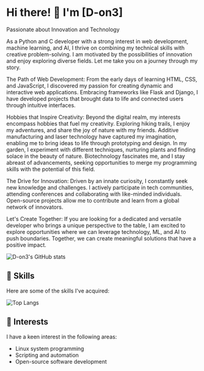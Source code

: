 # Hi there! 👋 I'm [D-on3]

Passionate about Innovation and Technology

As a Python and C developer with a strong interest in web development, machine learning, and AI, I thrive on combining my technical skills with creative problem-solving. I am motivated by the possibilities of innovation and enjoy exploring diverse fields. Let me take you on a journey through my story.

The Path of Web Development:
From the early days of learning HTML, CSS, and JavaScript, I discovered my passion for creating dynamic and interactive web applications. Embracing frameworks like Flask and Django, I have developed projects that brought data to life and connected users through intuitive interfaces.
<!-- 
Unveiling the Power of Machine Learning:
Delving into the realm of machine learning and AI, I found a world where algorithms could unravel patterns and insights from vast data. With scikit-learn, TensorFlow, and PyTorch as my tools, I have tackled challenges ranging from image recognition to predictive analytics.
-->
Hobbies that Inspire Creativity:
Beyond the digital realm, my interests encompass hobbies that fuel my creativity. Exploring hiking trails, I enjoy my adventures, and share the joy of nature with my friends. Additive manufacturing and laser technology have captured my imagination, enabling me to bring ideas to life through prototyping and design. In my garden, I experiment with different techniques, nurturing plants and finding solace in the beauty of nature. Biotechnology fascinates me, and I stay abreast of advancements, seeking opportunities to merge my programming skills with the potential of this field.

The Drive for Innovation:
Driven by an innate curiosity, I constantly seek new knowledge and challenges. I actively participate in tech communities, attending conferences and collaborating with like-minded individuals. Open-source projects allow me to contribute and learn from a global network of innovators.

Let's Create Together:
If you are looking for a dedicated and versatile developer who brings a unique perspective to the table, I am excited to explore opportunities where we can leverage technology, ML, and AI to push boundaries. Together, we can create meaningful solutions that have a positive impact.

![D-on3's GitHub stats](https://github-readme-stats.vercel.app/api?username=D-on3&show_icons=true&theme=dark)
<!--
## 💼 Experience

- [Company/Organization 1](link): Briefly describe your role, responsibilities, and notable projects you worked on.
- [Company/Organization 2](link): Briefly describe your role, responsibilities, and notable projects you worked on.
-->
## 🔧 Skills

Here are some of the skills I've acquired:

![Top Langs](https://github-readme-stats.vercel.app/api/top-langs/?username=D-on3&hide_progress=true)
## 🌱 Interests

I have a keen interest in the following areas:

- Linux system programming
- Scripting and automation
- Open-source software development
<!--
## 🚀 Projects

Here are a few projects I've worked on:

- [Project 1](link): Provide a brief overview of the project, its purpose, features, and technologies used.
- [Project 2](link): Provide a brief overview of the project, its purpose, features, and technologies used.

Feel free to explore my repositories for more projects!

## 📫 Let's Connect

- LinkedIn: [Your LinkedIn profile URL](link)
- Email: [Your email address](mailto:your@email.com)

Feel free to reach out to me if you have any questions, project ideas, or just want to connect!


[![Top Langs](https://github-readme-stats-git-masterrstaa-rickstaa.vercel.app/api/top-langs/?username=D-on3)](https://github.com/D-on3/github-readme-stats&theme=tokyonight)




-->

<!--
**D-on3/D-on3** is a ✨ _special_ ✨ repository because its `README.md` (this file) appears on your GitHub profile.

Here are some ideas to get you started:

- 🔭 I’m currently working on ...
- 🌱 I’m currently learning ...
- 👯 I’m looking to collaborate on ...
- 🤔 I’m looking for help with ...
- 💬 Ask me about ...
- 📫 How to reach me: ...
- 😄 Pronouns: ...
- ⚡ Fun fact: ...
-->

<!--START_SECTION:language_stats
![D-on3's GitHub stats](https://github-readme-stats.vercel.app/api?username=D-on3&show_icons=true&theme=tokyonight)
END_SECTION:language_stats
<a href="https://app.daily.dev/on3"><img src="https://api.daily.dev/devcards/e8044c897f04495daa82e0fea4bd976b.png?r=x3j" width="400" alt="Deyan Nedyalkov's Dev Card"/></a>-->
